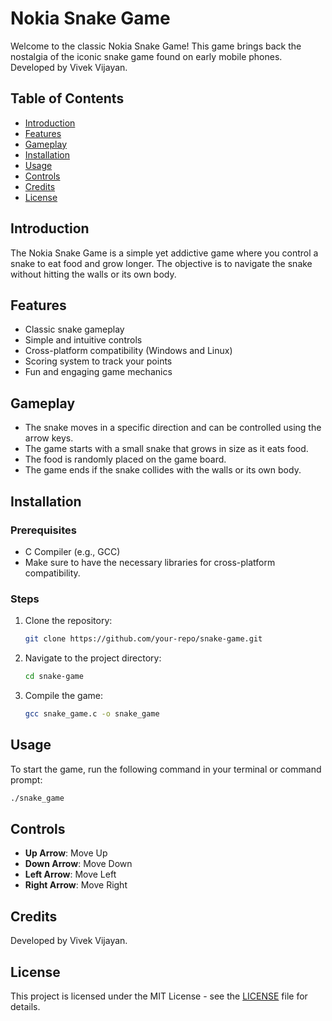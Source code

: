 
# Nokia Snake Game

Welcome to the classic Nokia Snake Game! This game brings back the nostalgia of the iconic snake game found on early mobile phones. Developed by Vivek Vijayan.

## Table of Contents

- [Introduction](#introduction)
- [Features](#features)
- [Gameplay](#gameplay)
- [Installation](#installation)
- [Usage](#usage)
- [Controls](#controls)
- [Credits](#credits)
- [License](#license)

## Introduction

The Nokia Snake Game is a simple yet addictive game where you control a snake to eat food and grow longer. The objective is to navigate the snake without hitting the walls or its own body.

## Features

- Classic snake gameplay
- Simple and intuitive controls
- Cross-platform compatibility (Windows and Linux)
- Scoring system to track your points
- Fun and engaging game mechanics

## Gameplay

- The snake moves in a specific direction and can be controlled using the arrow keys.
- The game starts with a small snake that grows in size as it eats food.
- The food is randomly placed on the game board.
- The game ends if the snake collides with the walls or its own body.

## Installation

### Prerequisites

- C Compiler (e.g., GCC)
- Make sure to have the necessary libraries for cross-platform compatibility.

### Steps

1. Clone the repository:
   ```sh
   git clone https://github.com/your-repo/snake-game.git
   ```

2. Navigate to the project directory:
   ```sh
   cd snake-game
   ```

3. Compile the game:
   ```sh
   gcc snake_game.c -o snake_game
   ```

## Usage

To start the game, run the following command in your terminal or command prompt:

```sh
./snake_game
```

## Controls

- **Up Arrow**: Move Up
- **Down Arrow**: Move Down
- **Left Arrow**: Move Left
- **Right Arrow**: Move Right

## Credits

Developed by Vivek Vijayan.

## License

This project is licensed under the MIT License - see the [LICENSE](LICENSE) file for details.
